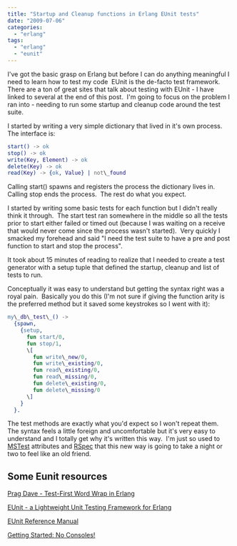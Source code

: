```yaml
---
title: "Startup and Cleanup functions in Erlang EUnit tests"
date: "2009-07-06"
categories: 
  - "erlang"
tags: 
  - "erlang"
  - "eunit"
---
```


I've got the basic grasp on Erlang but before I can do anything meaningful I need to learn how to test my code  EUnit is the de-facto test framework.  There are a ton of great sites that talk about testing with EUnit - I have linked to several at the end of this post.  I'm going to focus on the problem I ran into - needing to run some startup and cleanup code around the test suite.

I started by writing a very simple dictionary that lived in it's own process.  The interface is:

```erlang
start() -> ok
stop() -> ok
write(Key, Element) -> ok
delete(Key) -> ok
read(Key) -> {ok, Value} | not\_found
```

Calling start() spawns and registers the process the dictionary lives in.  Calling stop ends the process.  The rest do what you expect.

I started by writing some basic tests for each function but I didn't really think it through.  The start test ran somewhere in the middle so all the tests prior to start either failed or timed out (because I was waiting on a receive that would never come since the process wasn't started).  Very quickly I smacked my forehead and said "I need the test suite to have a pre and post function to start and stop the process".

It took about 15 minutes of reading to realize that I needed to create a test generator with a setup tuple that defined the startup, cleanup and list of tests to run.

Conceptually it was easy to understand but getting the syntax right was a royal pain.  Basically you do this (I'm not sure if giving the function arity is the preferred method but it saved some keystrokes so I went with it):

```erlang
my\_db\_test\_() ->
  {spawn,
    {setup,
      fun start/0,
      fun stop/1,
      \[
        fun write\_new/0,
        fun write\_existing/0,
        fun read\_existing/0,
        fun read\_missing/0,
        fun delete\_existing/0,
        fun delete\_missing/0
      \]
    }
  }.
```

The test methods are exactly what you'd expect so I won't repeat them.  The syntax feels a little foreign and uncomfortable but it's very easy to understand and I totally get why it's written this way.  I'm just so used to [MSTest](http://en.wikipedia.org/wiki/MSTest) attributes and [RSpec](http://rspec.info/) that this new way is going to take a night or two to feel like an old friend.

## Some Eunit resources

[Prag Dave - Test-First Word Wrap in Erlang](http://pragdave.pragprog.com/pragdave/2007/04/testfirst_word_.html)

[EUnit - a Lightweight Unit Testing Framework for Erlang](http://svn.process-one.net/contribs/trunk/eunit/doc/overview-summary.html)

[EUnit Reference Manual](http://erlang.org/doc/apps/eunit/index.html)

[Getting Started: No Consoles!](http://salientblue.com/codenotes/?name=erl_start)
